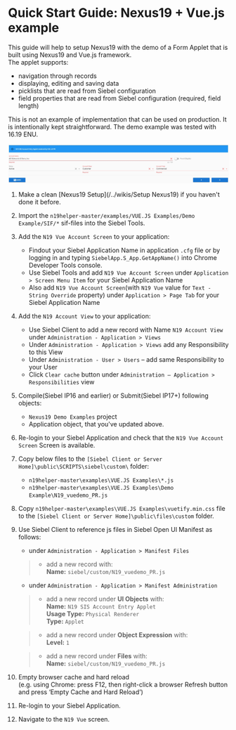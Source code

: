 # Quick Start Guide: Nexus19 + Vue.js example

This guide will help to setup Nexus19 with the demo of a Form Applet that is built using Nexus19 and Vue.js framework.
<br>The applet supports:
- navigation through records
- displaying, editing and saving data
- picklists that are read from Siebel configuration
- field properties that are read from Siebel configuration (required, field length)

This is not an example of implementation that can be used on production. It is intentionally kept straightforward.
The demo example was tested with 16.19 ENU.

 ![result](demo_vuejs.png)
 
1. Make a clean [Nexus19 Setup](/../wikis/Setup Nexus19) if you haven't done it before.
1. Import the `n19helper-master/examples/VUE.JS Examples/Demo Example/SIF/*` sif-files into the Siebel Tools.
1. Add the `N19 Vue Account Screen` to your application:
      * Findout your Siebel Application Name in application `.cfg` file or by logging in and typing `SiebelApp.S_App.GetAppName()` into Chrome Developer Tools console.
      * Use Siebel Tools and add `N19 Vue Account Screen` under `Application > Screen Menu Item` for your Siebel Application Name
      * Also add `N19 Vue Account Screen`(with `N19 Vue` value for `Text - String Override` property) under `Application > Page Tab` for your Siebel Application Name
1. Add the `N19 Account View` to your application:
      * Use Siebel Client to add a new record with Name `N19 Account View` under `Administration - Application > Views`
      * Under `Administration - Application > Views` add any Responsibility to this View
      * Under `Administration - User > Users` – add same Responsibility to your User
      * Click `Clear cache` button under `Administration – Application > Responsibilities` view
1. Compile(Siebel IP16 and earlier) or Submit(Siebel IP17+) following objects: 
    * `Nexus19 Demo Examples` project
    * Application object, that you've updated above.
1. Re-login to your Siebel Application and check that the `N19 Vue Account Screen` Screen is available.
1. Copy below files to the `[Siebel Client or Server Home]\public\SCRIPTS\siebel\custom\` folder:
    * `n19helper-master\examples\VUE.JS Examples\*.js`
    * `n19helper-master\examples\VUE.JS Examples\Demo Example\N19_vuedemo_PR.js`
1. Copy `n19helper-master\examples\VUE.JS Examples\vuetify.min.css` file to the `[Siebel Client or Server Home]\public\files\custom` folder.
1. Use Siebel Client to reference js files in Siebel Open UI Manifest as follows:
	- under `Administration - Application > Manifest Files` 
	>- add a new record with: 
	><br>**Name:** `siebel/custom/N19_vuedemo_PR.js`

	- under `Administration - Application > Manifest Administration` 

    >- add a new record under **UI Objects** with: 
    >    <br>**Name:** `N19 SIS Account Entry Applet`
    >    <br>**Usage Type:** `Physical Renderer`
    >    <br>**Type:** `Applet`

    >- add a new record under **Object Expression** with:
    >    <br>**Level:** `1`

    >- add a new record under **Files** with:
    >    <br>**Name:** `siebel/custom/N19_vuedemo_PR.js`
    
1. Empty browser cache and hard reload
   <br>(e.g. using Chrome: press F12, then right-click a browser Refresh button and press ‘Empty Cache and Hard Reload’)
1. Re-login to your Siebel Application.
1. Navigate to the `N19 Vue` screen.